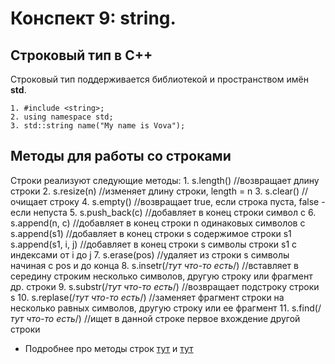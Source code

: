 # Конспект 9: string.
## Строковый тип в C++
Строковый тип поддерживается библиотекой **<string>** и пространством имён **std**.

    1. #include <string>;
    2. using namespace std;
    3. std::string name("My name is Vova");

## Методы для работы со строками
Строки реализуют следующие методы:
    1. s.length()   //возвращает длину строки
2. s.resize(n)   //изменяет длину строки, length = n
3. s.clear()    //очищает строку
4. s.empty()    //возвращает true, если строка пуста, false - если непуста
5. s.push_back(c)   //добавляет в конец строки символ с
6. s.append(n, c)   //добавляет в конец строки n одинаковых символов с
    s.append(s1)     //добавляет в конец строки s содержимое строки s1
    s.append(s1, i, j)   //добавляет в конец строки s символы строки s1 с индексами от i до j
7. s.erase(pos)     //удаляет из строки s символы начиная с pos и до конца
8. s.insetr(/*тут что-то есть*/)    //вставляет в середину строким несколько символов, другую строку или фрагмент др. строки
9. s.substr(/*тут что-то есть*/)    //возвращает подстроку строки s 
10. s.replase(/*тут что-то есть*/)  //заменяет фрагмент строки на несколько равных символов, другую строку или ее фрагмент
11. s.find(/*тут что-то есть*/)     //ищет в данной строке первое вхождение другой строки
 

- Подробнее про методы строк [тут](https://server.179.ru/tasks/cpp/total/161.html) и [тут](https://ravesli.com/urok-57-vvedenie-v-std-string/)
